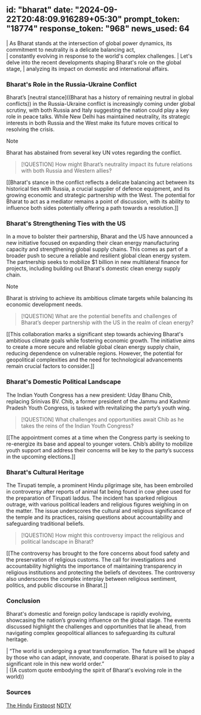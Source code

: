 
id: "bharat"
date: "2024-09-22T20:48:09.916289+05:30"
prompt_token: "18774"
response_token: "968"
news_used: 64
------
| As Bharat stands at the intersection of global power dynamics, its commitment to neutrality is a delicate balancing act,  
|  constantly evolving in response to the world's complex challenges. 
| Let's delve into the recent developments shaping Bharat's role on the global stage, 
|  analyzing its impact on domestic and international affairs.

### Bharat's Role in the Russia-Ukraine Conflict 

Bharat’s [neutral stance]((Bharat has a history of remaining neutral in global conflicts)) in the Russia-Ukraine conflict is increasingly coming under global scrutiny, with both Russia and Italy suggesting the nation could play a key role in peace talks. While New Delhi has maintained neutrality, its strategic interests in both Russia and the West make its future moves critical to resolving the crisis.

> [!NOTE]
> Bharat has abstained from several key UN votes regarding the conflict. 

> [!QUESTION]
> How might Bharat’s neutrality impact its future relations with both Russia and
> Western allies?

[[Bharat's stance in the conflict reflects a delicate balancing act between its historical ties with Russia, a crucial supplier of defence equipment, and its growing economic and strategic partnership with the West. The potential for Bharat to act as a mediator remains a point of discussion, with its ability to influence both sides potentially offering a path towards a resolution.]]

### Bharat's Strengthening Ties with the US

In a move to bolster their partnership, Bharat and the US have announced a new initiative focused on expanding their clean energy manufacturing capacity and strengthening global supply chains. This comes as part of a broader push to secure a reliable and resilient global clean energy system. The partnership seeks to mobilize $1 billion in new multilateral finance for projects, including building out Bharat's domestic clean energy supply chain.

> [!NOTE]
>  Bharat is striving to achieve its ambitious climate targets while balancing its economic development needs.

> [!QUESTION]
> What are the potential benefits and challenges of Bharat’s deeper partnership with the US in the realm of clean energy?

[[This collaboration marks a significant step towards achieving Bharat's ambitious climate goals while fostering economic growth. The initiative aims to create a more secure and reliable global clean energy supply chain, reducing dependence on vulnerable regions. However, the potential for geopolitical complexities and the need for technological advancements remain crucial factors to consider.]]

### Bharat's Domestic Political Landscape 

The Indian Youth Congress has a new president: Uday Bhanu Chib, replacing Srinivas BV. Chib, a former president of the Jammu and Kashmir Pradesh Youth Congress, is tasked with revitalizing the party’s youth wing. 

> [!QUESTION]
> What challenges and opportunities await Chib as he takes the reins of the Indian Youth Congress?

[[The appointment comes at a time when the Congress party is seeking to re-energize its base and appeal to younger voters. Chib’s ability to mobilize youth support and address their concerns will be key to the party’s success in the upcoming elections.]]

### Bharat's Cultural Heritage 

The Tirupati temple, a prominent Hindu pilgrimage site, has been embroiled in controversy after reports of animal fat being found in cow ghee used for the preparation of Tirupati laddus. The incident has sparked religious outrage, with various political leaders and religious figures weighing in on the matter. The issue underscores the cultural and religious significance of the temple and its practices, raising questions about accountability and safeguarding traditional beliefs.

> [!QUESTION]
> How might this controversy impact the religious and political landscape in Bharat?

[[The controversy has brought to the fore concerns about food safety and the preservation of religious customs. The call for investigations and accountability highlights the importance of maintaining transparency in religious institutions and protecting the beliefs of devotees. The controversy also underscores the complex interplay between religious sentiment, politics, and public discourse in Bharat.]]

### Conclusion

Bharat's domestic and foreign policy landscape is rapidly evolving, showcasing the nation’s growing influence on the global stage. The events discussed highlight the challenges and opportunities that lie ahead, from navigating complex geopolitical alliances to safeguarding its cultural heritage. 

| “The world is undergoing a great transformation. The future will be shaped by those who can adapt, innovate, and cooperate. Bharat is poised to play a significant role in this new world order.”  
| ((A custom quote embodying the spirit of Bharat's evolving role in the world))

### Sources 

[The Hindu](https://www.thehindu.com/) 
[Firstpost](https://www.firstpost.com/)
[NDTV](https://www.ndtv.com/) 

